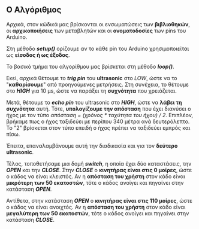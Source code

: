 ## Ο Αλγόριθμος

Αρχικά, στον κώδικά μας βρίσκονται οι ενσωματώσεις των **βιβλιοθηκών**, οι **αρχικοποιήσεις** των μεταβλητών και οι **ονοματοδοσίες** των pins του Arduino.

Στη μέθοδο ***setup()*** ορίζουμε αν το κάθε pin του Arduino χρησιμοποιείται ως **είσοδος ή ως έξοδος**.

Το βασικό τμήμα του αλγορίθμου μας βρίσκεται στη μέθοδο ***loop()***.

Εκεί, αρχικά θέτουμε το ***trig pin*** του **ultrasonic** στο *LOW*, ώστε να το "**καθαρίσουμε**" από προηγούμενες μετρήσεις.
Στη συνέχεια, το θέτουμε στο ***HIGH*** για 10 μs, ώστε να παράξει τη **συχνότητα** που χρειάζεται.

Μετά, θέτουμε το ***echo pin*** του ultrasonic στο ***HIGH***, ώστε να **λάβει τη συχνότητα** αυτή.
Τότε, **υπολογίζουμε την απόσταση** που έχει διανύσει ο ήχος με τον τύπο *απόσταση = (χρόνος * ταχύτητα του ήχου) / 2*.
Επιπλέον, βρήκαμε πως ο ήχος ταξιδεύει με περίπου 340 μέτρα ανά δευτερόλεπτο.
Το "2" βρίσκεται στον τύπο επειδή ο ήχος πρέπει να ταξιδεύει εμπρός και πίσω.

Έπειτα, επαναλαμβάνουμε αυτή την διαδικασία και για τον **δεύτερο ultrasonic**.

Τέλος, τοποθετήσαμε μια δομή ***switch***, η οποία έχει δύο καταστάσεις, την ***OPEN*** και την ***CLOSE***.
Στην ***CLOSE*** ο **κινητήρας είναι στις 0 μοίρες**, ώστε ο κάδος να είναι κλειστός.
Αν η **απόσταση του χρήστη** στον κάδο είναι **μικρότερη των 50 εκατοστών**, τότε ο κάδος ανοίγει και πηγαίνει στην κατάσταση ***OPEN***.

Αντίθετα, στην κατάσταση ***OPEN*** ο **κινητήρας είναι στις 110 μοίρες**, ώστε ο κάδος να είναι ανοιχτός.
Αν η **απόσταση του χρήστη** στον κάδο είναι **μεγαλύτερη των 50 εκατοστών**, τότε ο κάδος ανοίγει και πηγαίνει στην κατάσταση ***CLOSE***.
